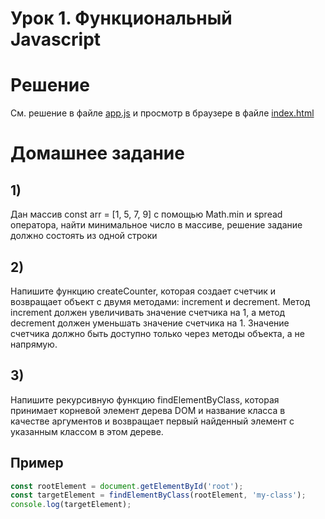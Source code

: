 # Урок 1. Функциональный Javascript

# Решение

См. решение в файле [app.js](./app.js) и просмотр в браузере в файле [index.html](./index.html)

# Домашнее задание

## 1)

Дан массив const arr = [1, 5, 7, 9] с помощью Math.min и spread оператора, найти минимальное число в массиве, решение задание должно состоять из одной строки

## 2)

Напишите функцию createCounter, которая создает счетчик и возвращает объект с двумя методами: increment и decrement. Метод increment должен увеличивать значение счетчика на 1, а метод decrement должен уменьшать значение счетчика на 1. Значение счетчика должно быть доступно только через методы объекта, а не напрямую.

## 3)

Напишите рекурсивную функцию findElementByClass, которая принимает корневой элемент дерева DOM и название класса в качестве аргументов и возвращает первый найденный элемент с указанным классом в этом дереве.

## Пример

```js
const rootElement = document.getElementById('root');
const targetElement = findElementByClass(rootElement, 'my-class');
console.log(targetElement);
```

